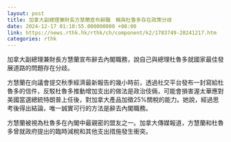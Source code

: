 ```yaml
---
layout: post
title: 加拿大副總理兼財長方慧蘭宣布辭職　稱與杜魯多存在政策分歧
date: 2024-12-17 01:10:55.000000000 +08:00
link: https://news.rthk.hk/rthk/ch/component/k2/1783749-20241217.htm
categories: rthk
---
```


加拿大副總理兼財長方慧蘭宣布辭去內閣職務，說自己與總理杜魯多就國家最佳發展道路的問題存在分歧。

方慧蘭在向議會提交秋季經濟最新報告的幾小時前，透過社交平台發布一封寫給杜魯多的信件，反駁杜魯多推動增加支出的做法是政治伎倆，可能會損害渥太華應對美國當選總統特朗普上任後，對加拿大產品加徵25%關稅的能力。她說，經過思考後得出結論，唯一誠實可行的方法是辭去內閣職務。

方慧蘭被視為杜魯多在內閣中最親密的盟友之一。加拿大傳媒報道，方慧蘭和杜魯多曾就政府提出的臨時減稅和其他支出措施發生衝突。
